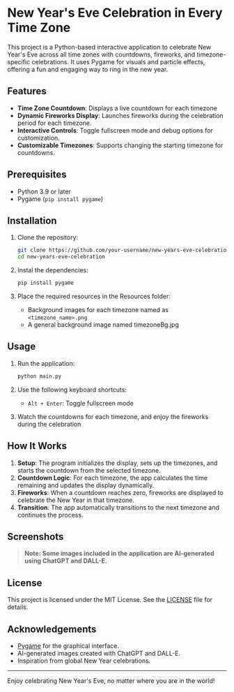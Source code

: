 # New Year's Eve Celebration in Every Time Zone

This project is a Python-based interactive application to celebrate New Year's Eve across all time zones with countdowns, fireworks, and timezone-specific celebrations. It uses Pygame for visuals and particle effects, offering a fun and engaging way to ring in the new year.

## Features

- **Time Zone Countdown**: Displays a live countdown for each timezone
- **Dynamic Fireworks Display**: Launches fireworks during the celebration period for each timezone.
- **Interactive Controls**: Toggle fullscreen mode and debug options for customization.
- **Customizable Timezones**: Supports changing the starting timezone for countdowns.

## Prerequisites

- Python 3.9 or later
- Pygame (`pip install pygame`)

## Installation

1. Clone the repository:

   ```bash
   git clone https://github.com/your-username/new-years-eve-celebration.git
   cd new-years-eve-celebration
    ```

2. Instal the dependencies:

    ```bash
    pip install pygame
    ```

3. Place the required resources in the Resources folder:

    - Background images for each timezone named as `<timezone_name>.png`
    - A general background image named timezoneBg.jpg

## Usage

1. Run the application:

    ```bash
    python main.py
    ```

2. Use the following keyboard shortcuts:

    - `Alt + Enter`: Toggle fullscreen mode

3. Watch the countdowns for each timezone, and enjoy the fireworks during the celebration

## How It Works

1. **Setup**: The program initializes the display, sets up the timezones, and starts the countdown from the selected timezone.
2. **Countdown Logic**: For each timezone, the app calculates the time remaining and updates the display dynamically.
3. **Fireworks**: When a countdown reaches zero, fireworks are displayed to celebrate the New Year in that timezone.
4. **Transition**: The app automatically transitions to the next timezone and continues the process.

## Screenshots

> **Note: Some images included in the application are AI-generated using ChatGPT and DALL-E.**

## License

This project is licensed under the MIT License. See the [LICENSE](LICENSE.txt) file for details.

## Acknowledgements

- [Pygame](https://www.pygame.org/news) for the graphical interface.
- AI-generated images created with ChatGPT and DALL-E.
- Inspiration from global New Year celebrations.

---

Enjoy celebrating New Year's Eve, no matter where you are in the world!
